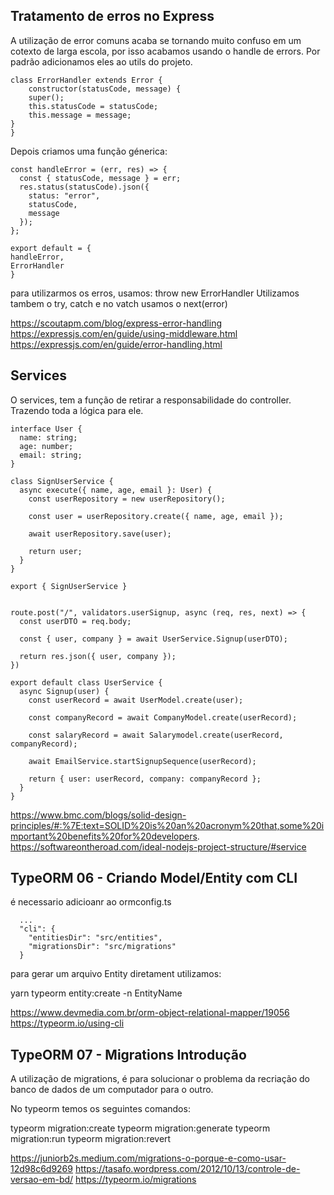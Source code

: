 ## Tratamento de erros no Express

A utilização de error comuns acaba se tornando muito confuso em um cotexto de larga escola, por isso acabamos usando o handle de errors. Por padrão adicionamos eles ao utils do projeto.

    class ErrorHandler extends Error {
        constructor(statusCode, message) {
        super();
        this.statusCode = statusCode;
        this.message = message;
    }
    }

Depois criamos uma função génerica:

    const handleError = (err, res) => {
      const { statusCode, message } = err;
      res.status(statusCode).json({
        status: "error",
        statusCode,
        message
      });
    };

    export default = {
    handleError,
    ErrorHandler
    }

para utilizarmos os erros, usamos:
throw new ErrorHandler
Utilizamos tambem o try, catch e no vatch usamos o next(error)

https://scoutapm.com/blog/express-error-handling
https://expressjs.com/en/guide/using-middleware.html
https://expressjs.com/en/guide/error-handling.html

## Services

O services, tem a função de retirar a responsabilidade do controller. Trazendo toda a lógica para ele.

    interface User {
      name: string;
      age: number;
      email: string;
    }

    class SignUserService {
      async execute({ name, age, email }: User) {
        const userRepository = new userRepository();

        const user = userRepository.create({ name, age, email });

        await userRepository.save(user);

        return user;
      }
    }

    export { SignUserService }


    route.post("/", validators.userSignup, async (req, res, next) => {
      const userDTO = req.body;

      const { user, company } = await UserService.Signup(userDTO);

      return res.json({ user, company });
    })

    export default class UserService {
      async Signup(user) {
        const userRecord = await UserModel.create(user);

        const companyRecord = await CompanyModel.create(userRecord);

        const salaryRecord = await Salarymodel.create(userRecord, companyRecord);

        await EmailService.startSignupSequence(userRecord);

        return { user: userRecord, company: companyRecord };
      }
    }

https://www.bmc.com/blogs/solid-design-principles/#:%7E:text=SOLID%20is%20an%20acronym%20that,some%20important%20benefits%20for%20developers.
https://softwareontheroad.com/ideal-nodejs-project-structure/#service

## TypeORM 06 - Criando Model/Entity com CLI

é necessario adicioanr ao ormconfig.ts

      ...
      "cli": {
        "entitiesDir": "src/entities",
        "migrationsDir": "src/migrations"
      }

para gerar um arquivo Entity diretament utilizamos:

yarn typeorm entity:create -n EntityName

https://www.devmedia.com.br/orm-object-relational-mapper/19056
https://typeorm.io/using-cli

## TypeORM 07 - Migrations Introdução

A utilização de migrations, é para solucionar o problema da recriação do banco de dados de um computador para o outro.

No typeorm temos os seguintes comandos:

typeorm migration:create
typeorm migration:generate
typeorm migration:run
typeorm migration:revert

https://juniorb2s.medium.com/migrations-o-porque-e-como-usar-12d98c6d9269
https://tasafo.wordpress.com/2012/10/13/controle-de-versao-em-bd/
https://typeorm.io/migrations
